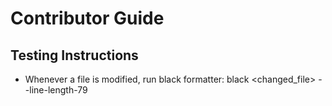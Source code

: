 # Contributor Guide

## Testing Instructions

- Whenever a file is modified, run black formatter: black <changed_file> --line-length-79
